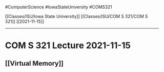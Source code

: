 #ComputerScience  #IowaStateUniversity #COMS321 


[[Classes/ISU/Iowa State University]] [[Classes/ISU/COM S 321/COM S 321]] [[2021-11-15]]

---

# COM S 321 Lecture 2021-11-15

## [[Virtual Memory]]